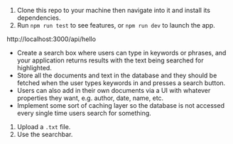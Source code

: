 
1. Clone this repo to your machine then navigate into it and install its dependencies.
2. Run `npm run test` to see features, or `npm run dev` to launch the app.

http://localhost:3000/api/hello

- Create a search box where users can type in keywords or phrases, and your application returns results with the text being searched for highlighted.
- Store all the documents and text in the database and they should be fetched when the user types keywords in and presses a search button.
- Users can also add in their own documents via a UI with whatever properties they want, e.g. author, date, name, etc.
- Implement some sort of caching layer so the database is not accessed every single time users search for something.

1. Upload a `.txt` file.
2. Use the searchbar.